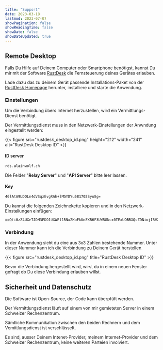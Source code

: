 ```yaml
---
title: "Support"
date: 2023-03-18
lastmod: 2023-07-07
showPagination: false
showReadingTime: false
showDate: false
showDateUpdated: true
---
```


## Remote Desktop

Falls Du Hilfe auf Deinem Computer oder Smartphone benötigst, kannst Du mir mit
der Software [RustDesk](https://rustdesk.com/) die Fernsteuerung deines Gerätes
erlauben.

Lade dazu das zu deinem Gerät passende Installations-Paket von der
[RustDesk Homepage](https://rustdesk.com/) herunter, installiere und starte die
Anwendung.

### Einstellungen

Um die Verbindung übers Internet herzustellen, wird ein Vermittlungs-Dienst
benötigt.

Der Vermittlungsdienst muss in den Netzwerk-Einstellungen der
Anwndung eingestellt werden:

{{< figure src="rustdesk_desktop_id.png" height="212" width="241" alt="RustDesk Desktop ID" >}}

#### ID server

```txt
rds.alainwolf.ch
```

Die Felder "**Relay Server**" und "**API Server**" bitte leer lassen.

#### Key

```txt
46lAtA9LDOLn4dVSqzEvgRAh+lMGYDYu581702Syu8g=
```

Du kannst die folgenden Zeichnekette kopieren und in den Netzwerk-Einstellungen
einfügen:

```txt
==Qfi0zZ4UXeTJDM3EDO1UXWEl1RNx2KoFkUnZXR6F3UWRGNux0TExUOBRXQsZDNiojI5V2aiwiIiojIpBXYiwiIiojI5FGblJnIsICaj5iZs92dulWYsFmLzRmciojI0N3boJye
```

### Verbindung

In der Anwendung sieht du eine aus 3x3 Zahlen bestehende Nummer. Unter dieser
Nummer kann ich die Verbindung zu Deinem Gerät herstellen.

{{< figure src="rustdesk_desktop_id.png" title="RustDesk Desktop ID" >}}

Bevor die Verbindung hergestellt wird, wirst du in einem neuen Fenster gefragt
ob Du diese Verbindung erlauben willst.

## Sicherheit und Datenschutz

Die Software ist Open-Source, der Code kann überpfüft werden.

Der Vermittlungsdienst läuft auf einem von mir gemieteten Server in einem
Schweizer Rechenzentrum.

Sämtliche Kommunikation zwischen den beiden Rechnern und dem Vemittlungsdienst
ist verschlüsselt.

Es sind, ausser Deinem Intenet-Provider, meinem Internet-Provider und dem
Schweizer Rechenzentrum, keine weiteren Parteien involviert.
